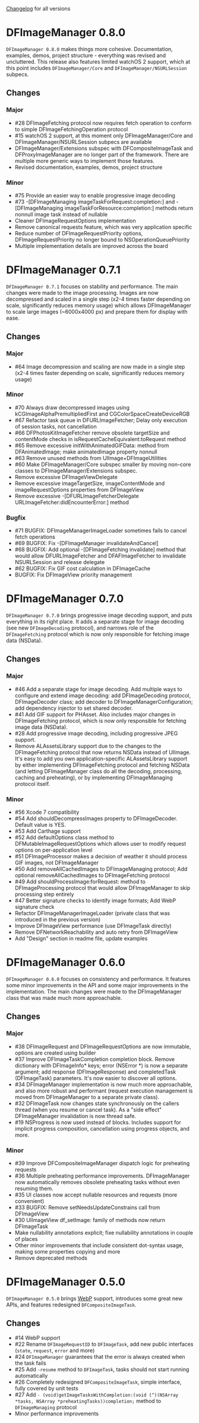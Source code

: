  [Changelog](https://github.com/kean/DFImageManager/releases) for all versions

# DFImageManager 0.8.0

`DFImageManager 0.8.0` makes things more cohesive. Documentation, examples, demos, project structure - everything was revised and uncluttered. This release also features limited watchOS 2 support, which at this point  includes `DFImageManager/Core` and `DFImageManager/NSURLSession` subpecs.

## Changes

### Major

- #28 DFImageFetching protocol now requires fetch operation to conform to simple DFImageFetchingOperation protocol
- #15 watchOS 2 support, at this moment only DFImageManager/Core and DFImageManager/NSURLSession subpecs are available
- DFImageManager/Extensions subspec with DFCompositeImageTask and DFProxyImageManager are no longer part of the framework. There are multiple more generic ways to implement those features.
- Revised documentation, examples, demos, project structure

### Minor

- #75 Provide an easier way to enable progressive image decoding
- #73 -[DFImageManaging imageTaskForRequest:completion:] and -[DFImageManaging imageTaskForResource:completion:] methods return nonnull image task instead of nullable
- Cleaner DFImageRequestOptions implementation
- Remove canonical requests feature, which was very application specific
- Reduce number of DFImageRequestPriority options, DFImageRequestPriority no longer bound to NSOperationQueuePriority
- Multiple implementation details are improved across the board


# DFImageManager 0.7.1

`DFImageManager 0.7.1` focuses on stability and performance. The main changes were made to the image processing. Images are now decompressed and scaled in a single step (x2-4 times faster depending on scale, significantly reduces memory usage) which allows DFImageManager to scale large images (~6000x4000 px) and prepare them for display with ease.

## Changes

### Major

- #64 Image decompression and scaling are now made in a single step (x2-4 times faster depending on scale, significantly reduces memory usage)

### Minor 

- #70 Always draw decompressed images using kCGImageAlphaPremultipliedFirst and CGColorSpaceCreateDeviceRGB
- #67 Refactor task queue in DFURLImageFetcher; Delay only execution of session tasks, not cancellation
- #66 DFPhotosKitImageFetcher remove obsolete targetSize and contentMode checks in isRequestCacheEquivalent:toRequest method
- #65 Remove excessive initWithAnimatedGIFData: method from DFAnimatedImage; make animatedImage property nonnull
- #63 Remove unused methods from UIImage+DFImageUtilities
- #60 Make DFImageManager/Core subspec smaller by moving non-core classes to DFImageManager/Extensions subspec.
- Remove excessive DFImageViewDelegate
- Remove excessive imageTargetSize, imageContentMode and imageRequestOptions properties from DFImageView
- Remove excessive -[DFURLImageFetcherDelegate URLImageFetcher:didEncounterError:] method

### Bugfix

- #71 BUGFIX: DFImageManagerImageLoader sometimes fails to cancel fetch operations
- #69 BUGFIX: Fix -[DFImageManager invalidateAndCancel]
- #68 BUGFIX: Add optional -[DFImageFetching invalidate] method that would allow DFURLImageFetcher and DFAFImageFetcher to invalidate NSURLSession and release delegate
- #62 BUGFIX: Fix GIF cost calculation in DFImageCache
- BUGFIX: Fix DFImageView priority management


# DFImageManager 0.7.0

`DFImageManager 0.7.0` brings progressive image decoding support, and puts everything in its right place. It adds a separate stage for image decoding (see new `DFImageDecoding` protocol), and narrows role of the `DFImageFetching` protocol which is now only responsible for fetching image data (NSData).

## Changes

### Major

- #46 Add a separate stage for image decoding. Add multiple ways to configure and extend image decoding: add DFImageDecoding protocol, DFImageDecoder class; add decoder to DFImageManagerConfiguration; add dependency injector to set shared decoder.
- #41 Add GIF support for PHAsset. Also includes major changes in DFImageFetching protocol, which is now only responsible for fetching image data (NSData).
- #28 Add progressive image decoding, including progressive JPEG support.
- Remove ALAssetsLibrary support due to the changes to the DFImageFetching protocol that now returns NSData instead of UIImage. It's easy to add you own application-specific ALAssetsLibrary support by either implementing DFImageFetching protocol and fetching NSData (and letting DFImageManager class do all the decoding, processing, caching and preheating), or by implementing DFImageManaging protocol itself.

### Minor

- #56 Xcode 7 compatibility
- #54 Add shouldDecompressImages property to DFImageDecoder. Default value is YES.
- #53 Add Carthage support
- #52 Add defaultOptions class method to DFMutableImageRequestOptions which allows user to modify request options on per-application level
- #51 DFImageProcessor makes a decision of weather it should process GIF images, not DFImageManager
- #50 Add removeAllCachedImages to DFImageManaging protocol; Add optional removeAllCachedImages to DFImageFetching protocol
- #49 Add shouldProcessImage:forRequest: method to DFImageProcessing protocol that would allow DFImageManager to skip processing step entirely
- #47 Better signature checks to identify image formats; Add WebP signature check
- Refactor DFImageManagerImageLoader (private class that was introduced in the previous version)
- Improve DFImageView performance (use DFImageTask directly)
- Remove DFNetworkReachability and auto retry from DFImageView
- Add "Design" section in readme file, update examples


# DFImageManager 0.6.0

`DFImageManager 0.6.0` focuses on consistency and performance. It features some minor improvements in the API and some major improvements in the implementation. The main changes were made to the DFImageManager class that was made much more approachable.

## Changes

### Major

- #38 DFImageRequest and DFImageRequestOptions are now immutable, options are created using builder
- #37 Improve DFImageTaskCompletion completion block. Remove dictionary with DFImageInfo* keys; error (NSError *) is now a separate argument; add response (DFImageResponse) and completedTask (DFImageTask) parameters. It's now easier to discover all options.
- #34 DFImageManager implementation is now much more approachable, and also more robust and performant (request execution management is moved from DFImageManager to a separate private class).
- #32 DFImageTask now changes state synchronously on the callers thread (when you resume or cancel task). As a "side effect" DFImageManager invalidation is now thread safe.
- #19 NSProgress is now used instead of blocks. Includes support for implicit progress composition, cancellation using progress objects, and more.

### Minor

- #39 Improve DFCompositeImageManager dispatch logic for preheating requests
- #36 Multiple preheating performance improvements. DFImageManager now automatically removes obsolete preheating tasks without even resuming them.
- #35 UI classes now accept nullable resources and requests (more convenient)
- #33 BUGFIX: Remove setNeedsUpdateConstrains call from DFImageView
- #30 UIImageView df_setImage: family of methods now return DFImageTask
- Make nullability annotations explicit; fixe nullability annotations in couple of places
- Other minor improvements that include consistent dot-syntax usage, making some properties copying and more
- Remove deprecated methods


# DFImageManager 0.5.0

`DFImageManager 0.5.0` brings [WebP](https://developers.google.com/speed/webp/) support, introduces some great new APIs, and features redesigned `DFCompositeImageTask`.

## Changes

- #14 WebP support
- #22 Rename `DFImageRequestID` to `DFImageTask`, add new public interfaces (`state`, `request`, `error` and more)
- #24 `DFImageManager` guarantees that the error is always created when the task fails
- #25 Add `-resume` method to `DFImageTask`, tasks should not start running automatically
- #26 Completely redesigned `DFCompositeImageTask`, simple interface, fully covered by unit tests
- #27 Add `- (void)getImageTasksWithCompletion:(void (^)(NSArray *tasks, NSArray *preheatingTasks))completion;` method to `DFImageManaging` protocol
- Minor performance improvements
